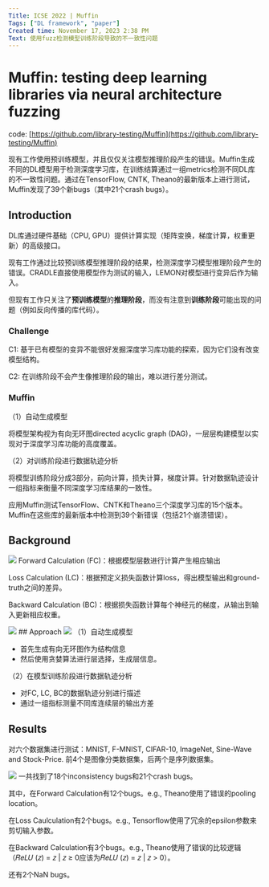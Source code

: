 ```yaml
---
Title: ICSE 2022 | Muffin
Tags: ["DL framework", "paper"]
Created time: November 17, 2023 2:38 PM
Text: 使用fuzz检测模型训练阶段导致的不一致性问题
---
```

# Muffin: testing deep learning libraries via neural architecture fuzzing

code: [https://github.com/library-testing/Muffin](https://github.com/library-testing/Muffin)

现有工作使用预训练模型，并且仅仅关注模型推理阶段产生的错误。Muffin生成不同的DL模型用于检测深度学习库，在训练结算通过一组metrics检测不同DL库的不一致性问题。通过在TensorFlow, CNTK, Theano的最新版本上进行测试，Muffin发现了39个新bugs（其中21个crash bugs）。

## Introduction

DL库通过硬件基础（CPU, GPU）提供计算实现（矩阵变换，梯度计算，权重更新）的高级接口。

现有工作通过比较预训练模型推理阶段的结果，检测深度学习模型推理阶段产生的错误。CRADLE直接使用模型作为测试的输入，LEMON对模型进行变异后作为输入。

但现有工作只关注了**预训练模型**的**推理阶段**，而没有注意到**训练阶段**可能出现的问题（例如反向传播的库代码）。

### Challenge

C1: 基于已有模型的变异不能很好发掘深度学习库功能的探索，因为它们没有改变模型结构。

C2: 在训练阶段不会产生像推理阶段的输出，难以进行差分测试。

### Muffin

（1）自动生成模型

将模型架构视为有向无环图directed acyclic graph (DAG)，一层层构建模型以实现对于深度学习库功能的高度覆盖。

（2）对训练阶段进行数据轨迹分析

将模型训练阶段分成3部分，前向计算，损失计算，梯度计算。针对数据轨迹设计一组指标来衡量不同深度学习库结果的一致性。

应用Muffin测试TensorFlow、CNTK和Theano三个深度学习库的15个版本。Muffin在这些库的最新版本中检测到39个新错误（包括21个崩溃错误）。

## Background

<img src="/ICSE%202022%20Muffin/Untitled.png" className="img"/>
Forward Calculation (FC)：根据模型层数进行计算产生相应输出

Loss Calculation (LC)：根据预定义损失函数计算loss，得出模型输出和ground-truth之间的差异。

Backward Calculation (BC)：根据损失函数计算每个神经元的梯度，从输出到输入更新相应权重。

<img src="/ICSE%202022%20Muffin/Untitled%201.png" className="img"/>
## Approach

<img src="/ICSE%202022%20Muffin/Untitled%202.png" className="img"/>
（1）自动生成模型

- 首先生成有向无环图作为结构信息
- 然后使用贪婪算法进行层选择，生成层信息。

（2）在模型训练阶段进行数据轨迹分析

- 对FC, LC, BC的数据轨迹分别进行描述
- 通过一组指标测量不同库连续层的输出方差

## Results

对六个数据集进行测试：MNIST, F-MNIST, CIFAR-10, ImageNet, Sine-Wave and Stock-Price. 前4个是图像分类数据集，后两个是序列数据集。

<img src="/ICSE%202022%20Muffin/Untitled%203.png" className="img"/>
一共找到了18个inconsistency bugs和21个crash bugs。

其中，在Forward Calculation有12个bugs。e.g., Theano使用了错误的pooling location。

在Loss Caulculation有2个bugs。e.g., Tensorflow使用了冗余的epsilon参数来剪切输入参数。

在Backward Calculation有3个bugs。e.g., Theano使用了错误的比较逻辑（𝑅𝑒𝐿𝑈 (𝑧) = 𝑧 | 𝑧 ≥ 0应该为𝑅𝑒𝐿𝑈 (𝑧) = 𝑧 | 𝑧 > 0）。

还有2个NaN bugs。